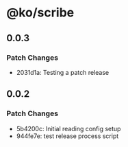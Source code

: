 # @ko/scribe

## 0.0.3

### Patch Changes

- 2031d1a: Testing a patch release

## 0.0.2

### Patch Changes

- 5b4200c: Initial reading config setup
- 944fe7e: test release process script
